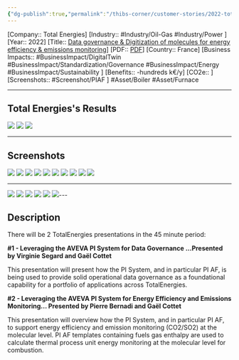 ```yaml
---
{"dg-publish":true,"permalink":"/thibs-corner/customer-stories/2022-total-energies-data-governance-and-digitization-of-molecules-for-energy-efficiency-and-emissions-monitoring/"}
---
```


[Company:: Total Energies]
[Industry:: #Industry/Oil-Gas #Industry/Power ]
[Year:: 2022]
[Title:: [Data governance & Digitization of molecules for energy efficiency & emissions monitoring](https://resources.osisoft.com/presentations/two-talks---1--data-governance---2---digitization-of-molecules-for-energy-efficiency-and-emissions-monitoring---totalenergies/)]
[PDF:: [PDF](https://cdn.osisoft.com/osi/presentations/2022-AVEVA-Amsterdam/UC22EU-D2OG020-TotalEnergies-Segard-Bernadi-Data-Mgt-Molecules-Digitaliz.pdf)]
[Country:: France]
[Business Impacts:: #BusinessImpact/DigitalTwin #BusinessImpact/Standardization/Governance #BusinessImpact/Energy #BusinessImpact/Sustainability ]
[Benefits:: -hundreds k€/y]
[CO2e:: ]
[Screenshots:: #Screenshot/PIAF ] 
#Asset/Boiler #Asset/Furnace 

---
## Total Energies's Results
![](https://i.imgur.com/0DZTdw7.png)
![](https://i.imgur.com/mJC1Kyk.png)
![](https://i.imgur.com/YVSxCBs.png)

---
## Screenshots
![](https://i.imgur.com/LS8wqyQ.png)
![](https://i.imgur.com/ebTibDt.png)
![](https://i.imgur.com/no1uMwS.png)
![](https://i.imgur.com/uToB0cC.png)
![](https://i.imgur.com/aZQnaZA.png)
![](https://i.imgur.com/qjcfxxX.png)
![](https://i.imgur.com/r1t5pd6.png)
![](https://i.imgur.com/0bRuMwS.png)
![](https://i.imgur.com/FiASY3r.png)
![](https://i.imgur.com/hqv4IRZ.png)

---
![](https://i.imgur.com/KKb1cL4.png)
![](https://i.imgur.com/ahktlQR.png)
![](https://i.imgur.com/w5MWdik.png)
![](https://i.imgur.com/4dz9y9l.png)
![](https://i.imgur.com/DlRh8rU.png)
![](https://i.imgur.com/rRguHVw.png)---
## Description
There will be 2 TotalEnergies presentations in the 45 minute period:

**#1 - Leveraging the AVEVA PI System for Data Governance ...Presented by Virginie Segard and Gaël Cottet**

This presentation will present how the PI System, and in particular PI AF, is being used to provide solid operational data governance as a foundational capability for a portfolio of applications across TotalEnergies.

**#2 - Leveraging the AVEVA PI System for Energy Efficiency and Emissions Monitoring... Presented by Pierre Bernadi and Gaël Cottet**

This presentation will overview how the PI System, and in particular PI AF, to support energy efficiency and emission monitoring (CO2/SO2) at the molecular level. PI AF templates containing fuels gas enthalpy are used to calculate thermal process unit energy monitoring at the molecular level for combustion.